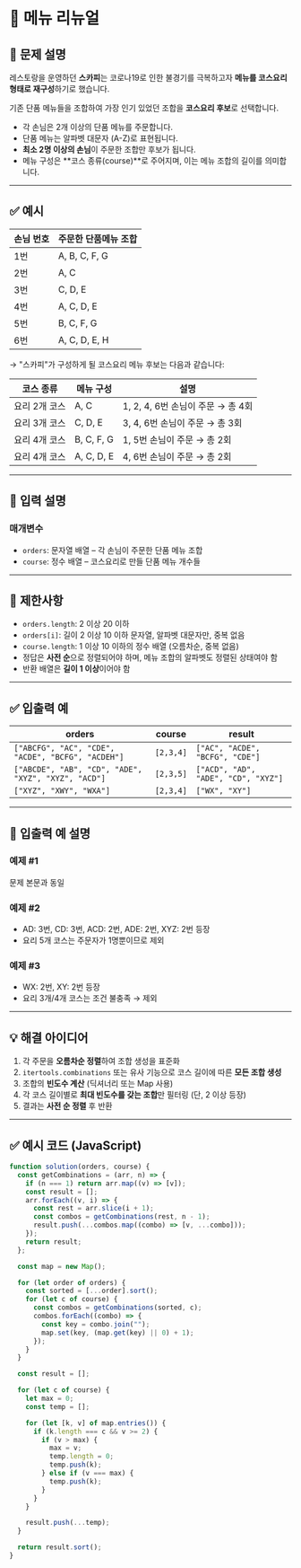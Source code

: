 # 📘 메뉴 리뉴얼

## 📝 문제 설명

레스토랑을 운영하던 **스카피**는 코로나19로 인한 불경기를 극복하고자 **메뉴를 코스요리 형태로 재구성**하기로 했습니다.

기존 단품 메뉴들을 조합하여 가장 인기 있었던 조합을 **코스요리 후보**로 선택합니다.

- 각 손님은 2개 이상의 단품 메뉴를 주문합니다.
- 단품 메뉴는 알파벳 대문자 (A-Z)로 표현됩니다.
- **최소 2명 이상의 손님**이 주문한 조합만 후보가 됩니다.
- 메뉴 구성은 **코스 종류(course)**로 주어지며, 이는 메뉴 조합의 길이를 의미합니다.

---

## ✅ 예시

| 손님 번호 | 주문한 단품메뉴 조합 |
| --------- | -------------------- |
| 1번       | A, B, C, F, G        |
| 2번       | A, C                 |
| 3번       | C, D, E              |
| 4번       | A, C, D, E           |
| 5번       | B, C, F, G           |
| 6번       | A, C, D, E, H        |

→ "스카피"가 구성하게 될 코스요리 메뉴 후보는 다음과 같습니다:

| 코스 종류     | 메뉴 구성  | 설명                              |
| ------------- | ---------- | --------------------------------- |
| 요리 2개 코스 | A, C       | 1, 2, 4, 6번 손님이 주문 → 총 4회 |
| 요리 3개 코스 | C, D, E    | 3, 4, 6번 손님이 주문 → 총 3회    |
| 요리 4개 코스 | B, C, F, G | 1, 5번 손님이 주문 → 총 2회       |
| 요리 4개 코스 | A, C, D, E | 4, 6번 손님이 주문 → 총 2회       |

---

## 📌 입력 설명

### 매개변수

- `orders`: 문자열 배열 – 각 손님이 주문한 단품 메뉴 조합
- `course`: 정수 배열 – 코스요리로 만들 단품 메뉴 개수들

---

## 📌 제한사항

- `orders.length`: 2 이상 20 이하
- `orders[i]`: 길이 2 이상 10 이하 문자열, 알파벳 대문자만, 중복 없음
- `course.length`: 1 이상 10 이하의 정수 배열 (오름차순, 중복 없음)
- 정답은 **사전 순**으로 정렬되어야 하며, 메뉴 조합의 알파벳도 정렬된 상태여야 함
- 반환 배열은 **길이 1 이상**이어야 함

---

## ✅ 입출력 예

| orders                                              | course    | result                              |
| --------------------------------------------------- | --------- | ----------------------------------- |
| `["ABCFG", "AC", "CDE", "ACDE", "BCFG", "ACDEH"]`   | `[2,3,4]` | `["AC", "ACDE", "BCFG", "CDE"]`     |
| `["ABCDE", "AB", "CD", "ADE", "XYZ", "XYZ", "ACD"]` | `[2,3,5]` | `["ACD", "AD", "ADE", "CD", "XYZ"]` |
| `["XYZ", "XWY", "WXA"]`                             | `[2,3,4]` | `["WX", "XY"]`                      |

---

## 📌 입출력 예 설명

### 예제 #1

문제 본문과 동일

### 예제 #2

- AD: 3번, CD: 3번, ACD: 2번, ADE: 2번, XYZ: 2번 등장
- 요리 5개 코스는 주문자가 1명뿐이므로 제외

### 예제 #3

- WX: 2번, XY: 2번 등장
- 요리 3개/4개 코스는 조건 불충족 → 제외

---

## 💡 해결 아이디어

1. 각 주문을 **오름차순 정렬**하여 조합 생성을 표준화
2. `itertools.combinations` 또는 유사 기능으로 코스 길이에 따른 **모든 조합 생성**
3. 조합의 **빈도수 계산** (딕셔너리 또는 Map 사용)
4. 각 코스 길이별로 **최대 빈도수를 갖는 조합**만 필터링 (단, 2 이상 등장)
5. 결과는 **사전 순 정렬** 후 반환

---

## ✅ 예시 코드 (JavaScript)

```js
function solution(orders, course) {
  const getCombinations = (arr, n) => {
    if (n === 1) return arr.map((v) => [v]);
    const result = [];
    arr.forEach((v, i) => {
      const rest = arr.slice(i + 1);
      const combos = getCombinations(rest, n - 1);
      result.push(...combos.map((combo) => [v, ...combo]));
    });
    return result;
  };

  const map = new Map();

  for (let order of orders) {
    const sorted = [...order].sort();
    for (let c of course) {
      const combos = getCombinations(sorted, c);
      combos.forEach((combo) => {
        const key = combo.join("");
        map.set(key, (map.get(key) || 0) + 1);
      });
    }
  }

  const result = [];

  for (let c of course) {
    let max = 0;
    const temp = [];

    for (let [k, v] of map.entries()) {
      if (k.length === c && v >= 2) {
        if (v > max) {
          max = v;
          temp.length = 0;
          temp.push(k);
        } else if (v === max) {
          temp.push(k);
        }
      }
    }

    result.push(...temp);
  }

  return result.sort();
}
```
